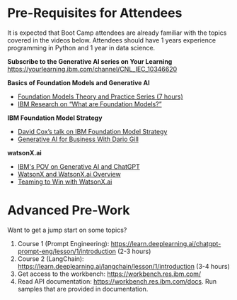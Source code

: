# Pre-Requisites for Attendees
It is expected that Boot Camp attendees are already familiar with the topics covered in the videos below. Attendees should have 1 years experience programming in Python and 1 year in data science. 

**Subscribe to the Generative AI series on Your Learning**
https://yourlearning.ibm.com/channel/CNL_IEC_10346620

**Basics of Foundation Models and Generative AI**
- [Foundation Models Theory and Practice Series (7 hours)](https://ec.yourlearning.ibm.com/w3/series/10310681)
- [IBM Research on “What are Foundation Models?”](https://research.ibm.com/blog/what-are-foundation-models)

**IBM Foundation Model Strategy**
- [David Cox’s talk on IBM Foundation Model Strategy](https://ec.yourlearning.ibm.com/w3/playback/10341469)
- [Generative AI for Business With Dario Gill](https://yourlearning.ibm.com/activity/BLUETUBE-115092)

**watsonX.ai**
- [IBM's POV on Generative AI and ChatGPT](https://ibm.seismic.com/Link/Content/DCpqBW8GB4bPWGTTmgT8Mpdg3TFd)
- [WatsonX and WatsonX.ai Overview](https://ec.yourlearning.ibm.com/w3/playback/10365719)
- [Teaming to Win with WatsonX.ai](https://yourlearning.ibm.com/activity/BLUETUBE-115261)

# Advanced Pre-Work
Want to get a jump start on some topics?
1. Course 1 (Prompt Engineering): https://learn.deeplearning.ai/chatgpt-prompt-eng/lesson/1/introduction (2-3 hours)
2. Course 2 (LangChain): https://learn.deeplearning.ai/langchain/lesson/1/introduction (3-4 hours)
3. Get access to the workbench: https://workbench.res.ibm.com/
4. Read API documentation: https://workbench.res.ibm.com/docs. Run samples that are provided in documentation.
